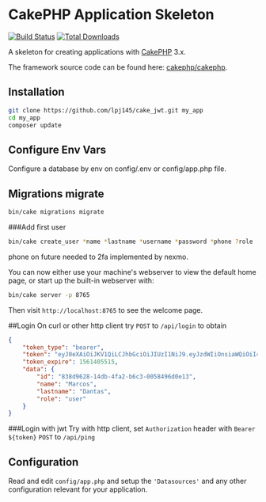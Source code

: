 # CakePHP Application Skeleton

[![Build Status](https://img.shields.io/travis/cakephp/app/master.svg?style=flat-square)](https://travis-ci.org/cakephp/app)
[![Total Downloads](https://img.shields.io/packagist/dt/cakephp/app.svg?style=flat-square)](https://packagist.org/packages/cakephp/app)

A skeleton for creating applications with [CakePHP](https://cakephp.org) 3.x.

The framework source code can be found here: [cakephp/cakephp](https://github.com/cakephp/cakephp).

## Installation

````bash
git clone https://github.com/lpj145/cake_jwt.git my_app
cd my_app
composer update
````

## Configure Env Vars
Configure a database by env on config/.env or config/app.php file.

## Migrations migrate
```bash
bin/cake migrations migrate
```

###Add first user
```bash
bin/cake create_user *name *lastname *username *password *phone ?role
```
phone on future needed to  2fa implemented by nexmo.

You can now either use your machine's webserver to view the default home page, or start
up the built-in webserver with:

```bash
bin/cake server -p 8765
```

Then visit `http://localhost:8765` to see the welcome page.

##Login
On curl or other http client try ``POST`` to ``/api/login`` to obtain
```json
{
    "token_type": "bearer",
    "token": "eyJ0eXAiOiJKV1QiLCJhbGciOiJIUzI1NiJ9.eyJzdWIiOnsiaWQiOiI4MzhkOTYyOC0xNGRiLTRmYTItYjZjMy0wMDU4NDk2ZDBlMTMiLCJyb2xlIjoidXNlciIsImFjdGl2ZSI6dHJ1ZX0sImV4cCI6MTU2MTQwNTUxNX0.TNRQbP2CllUgX58Fl-OI18CFl0QA_q8T8FZT7EgwrOg",
    "token_expire": 1561405515,
    "data": {
        "id": "838d9628-14db-4fa2-b6c3-0058496d0e13",
        "name": "Marcos",
        "lastname": "Dantas",
        "role": "user"
    }
}
```

###Login with jwt
Try with http client, set ``Authorization`` header with ``Bearer ${token}`` ``POST`` to ``/api/ping``

## Configuration

Read and edit `config/app.php` and setup the `'Datasources'` and any other
configuration relevant for your application.
